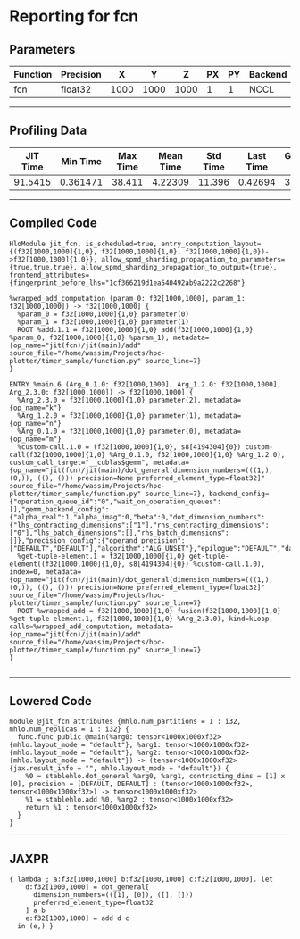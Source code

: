 # Reporting for fcn
## Parameters
| Function   | Precision   |    X |    Y |    Z |   PX |   PY | Backend   |   Nodes | done   |
|------------|-------------|------|------|------|------|------|-----------|---------|--------|
| fcn        | float32     | 1000 | 1000 | 1000 |    1 |    1 | NCCL      |       1 | yes    |
---
## Profiling Data
|   JIT Time |   Min Time |   Max Time |   Mean Time |   Std Time |   Last Time |   Generated Code |   Argument Size |   Output Size |   Temporary Size |   FLOPS |
|------------|------------|------------|-------------|------------|-------------|------------------|-----------------|---------------|------------------|---------|
|    91.5415 |   0.361471 |     38.411 |     4.22309 |     11.396 |     0.42694 |             3624 |        12000000 |       4000000 |          4194432 |  999999 |
---
## Compiled Code
```hlo
HloModule jit_fcn, is_scheduled=true, entry_computation_layout={(f32[1000,1000]{1,0}, f32[1000,1000]{1,0}, f32[1000,1000]{1,0})->f32[1000,1000]{1,0}}, allow_spmd_sharding_propagation_to_parameters={true,true,true}, allow_spmd_sharding_propagation_to_output={true}, frontend_attributes={fingerprint_before_lhs="1cf366219d1ea540492ab9a2222c2268"}

%wrapped_add_computation (param_0: f32[1000,1000], param_1: f32[1000,1000]) -> f32[1000,1000] {
  %param_0 = f32[1000,1000]{1,0} parameter(0)
  %param_1 = f32[1000,1000]{1,0} parameter(1)
  ROOT %add.1.1 = f32[1000,1000]{1,0} add(f32[1000,1000]{1,0} %param_0, f32[1000,1000]{1,0} %param_1), metadata={op_name="jit(fcn)/jit(main)/add" source_file="/home/wassim/Projects/hpc-plotter/timer_sample/function.py" source_line=7}
}

ENTRY %main.6 (Arg_0.1.0: f32[1000,1000], Arg_1.2.0: f32[1000,1000], Arg_2.3.0: f32[1000,1000]) -> f32[1000,1000] {
  %Arg_2.3.0 = f32[1000,1000]{1,0} parameter(2), metadata={op_name="k"}
  %Arg_1.2.0 = f32[1000,1000]{1,0} parameter(1), metadata={op_name="n"}
  %Arg_0.1.0 = f32[1000,1000]{1,0} parameter(0), metadata={op_name="m"}
  %custom-call.1.0 = (f32[1000,1000]{1,0}, s8[4194304]{0}) custom-call(f32[1000,1000]{1,0} %Arg_0.1.0, f32[1000,1000]{1,0} %Arg_1.2.0), custom_call_target="__cublas$gemm", metadata={op_name="jit(fcn)/jit(main)/dot_general[dimension_numbers=(((1,), (0,)), ((), ())) precision=None preferred_element_type=float32]" source_file="/home/wassim/Projects/hpc-plotter/timer_sample/function.py" source_line=7}, backend_config={"operation_queue_id":"0","wait_on_operation_queues":[],"gemm_backend_config":{"alpha_real":1,"alpha_imag":0,"beta":0,"dot_dimension_numbers":{"lhs_contracting_dimensions":["1"],"rhs_contracting_dimensions":["0"],"lhs_batch_dimensions":[],"rhs_batch_dimensions":[]},"precision_config":{"operand_precision":["DEFAULT","DEFAULT"],"algorithm":"ALG_UNSET"},"epilogue":"DEFAULT","damax_output":false,"lhs_stride":"1000000","rhs_stride":"1000000","grad_x":false,"grad_y":false},"force_earliest_schedule":false}
  %get-tuple-element.1 = f32[1000,1000]{1,0} get-tuple-element((f32[1000,1000]{1,0}, s8[4194304]{0}) %custom-call.1.0), index=0, metadata={op_name="jit(fcn)/jit(main)/dot_general[dimension_numbers=(((1,), (0,)), ((), ())) precision=None preferred_element_type=float32]" source_file="/home/wassim/Projects/hpc-plotter/timer_sample/function.py" source_line=7}
  ROOT %wrapped_add = f32[1000,1000]{1,0} fusion(f32[1000,1000]{1,0} %get-tuple-element.1, f32[1000,1000]{1,0} %Arg_2.3.0), kind=kLoop, calls=%wrapped_add_computation, metadata={op_name="jit(fcn)/jit(main)/add" source_file="/home/wassim/Projects/hpc-plotter/timer_sample/function.py" source_line=7}
}


```

---
## Lowered Code
```hlo
module @jit_fcn attributes {mhlo.num_partitions = 1 : i32, mhlo.num_replicas = 1 : i32} {
  func.func public @main(%arg0: tensor<1000x1000xf32> {mhlo.layout_mode = "default"}, %arg1: tensor<1000x1000xf32> {mhlo.layout_mode = "default"}, %arg2: tensor<1000x1000xf32> {mhlo.layout_mode = "default"}) -> (tensor<1000x1000xf32> {jax.result_info = "", mhlo.layout_mode = "default"}) {
    %0 = stablehlo.dot_general %arg0, %arg1, contracting_dims = [1] x [0], precision = [DEFAULT, DEFAULT] : (tensor<1000x1000xf32>, tensor<1000x1000xf32>) -> tensor<1000x1000xf32>
    %1 = stablehlo.add %0, %arg2 : tensor<1000x1000xf32>
    return %1 : tensor<1000x1000xf32>
  }
}

```

---
## JAXPR
```haskel
{ lambda ; a:f32[1000,1000] b:f32[1000,1000] c:f32[1000,1000]. let
    d:f32[1000,1000] = dot_general[
      dimension_numbers=(([1], [0]), ([], []))
      preferred_element_type=float32
    ] a b
    e:f32[1000,1000] = add d c
  in (e,) }
```
